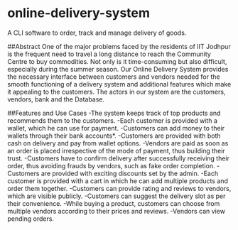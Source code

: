 # online-delivery-system
A CLI software to order, track and manage delivery of goods.

##Abstract
One of the major problems faced by the residents of IIT Jodhpur is the frequent need to travel a long distance to reach the Community Centre to buy commodities. Not only is it time-consuming but also difficult, especially during the summer season.
Our Online Delivery System provides the necessary interface between customers and vendors needed for the smooth functioning of a delivery system and additional features which make it appealing to the customers.  The actors in our system are the customers, vendors, bank and the Database.

##Features and Use Cases
-The system keeps track of top products and recommends them to the customers.
-Each customer is provided with a wallet, which he can use for payment.
-Customers can add money to their wallets through their bank accounts*.
-Customers are provided with both cash on delivery and pay from wallet options.
-Vendors are paid as soon as an order is placed irrespective of the mode of payment, thus building their trust.
-Customers have to confirm delivery after successfully receiving their order, thus avoiding frauds by vendors, such as fake order completion.
-Customers are provided with exciting discounts set by the admin.
-Each customer is provided with a cart in which he can add multiple products and order them together.
-Customers can provide rating and reviews to vendors, which are visible publicly.
-Customers can suggest the delivery slot as per their convenience.
-While buying a product, customers can choose from multiple vendors according to their prices and reviews.
-Vendors can view pending orders.


